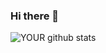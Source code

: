 ### Hi there 👋

![YOUR github stats](https://github-readme-stats.vercel.app/api?username=timotismjntk&show_icons=true&theme=nightowl)
